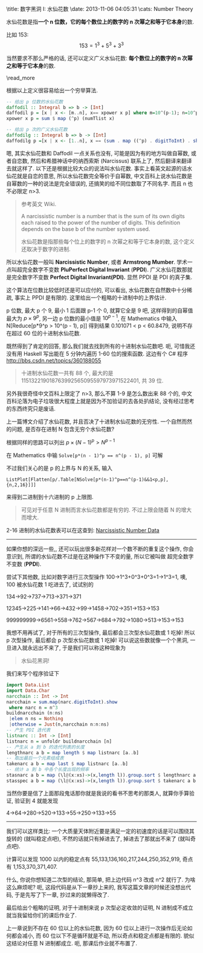 \title: 数字黑洞 I: 水仙花数
\date: 2013-11-06 04:05:31
\cats: Number Theory

水仙花数是指**一个 n 位数，它的每个数位上的数字的 n 次幂之和等于它本身**的数.

比如 153: $$153 = {1^3} + {5^3} + {3^3}$$

当然要求不那么严格的话, 还可以定义广义水仙花数: **每个数位上的数字的 n 次幂之和等于它本身**的数.

\read_more

根据以上定义很容易给出一个穷举算法.

```hs
-- 给出 p 位数的水仙花数
daffodil :: Integral b => b -> [Int]
daffodil p = [x | x <- [m..n], x== xpower x p] where m=10^(p-1); n=10^p-1
xpower x p = sum $ map (^p) (numTlist x)

-- 给出 p 次的广义水仙花数
daffodilg :: Integral b => b -> [Int]
daffodilg p =[x | x <- [1..n], x == (sum . map ((^p) . digitToInt) . show) x] where n=10^(p+1)
```

嗯, 其实水仙花数和 Daffodil 一点关系也没有, 可能是因为有的地方叫做自幂数, 或者自恋数, 然后和希腊神话中的纳西索斯 (Narcissus) 联系上了, 然后翻译来翻译去就这样了. 以下还是根据比较大众的说法叫水仙花数. 事实上看英文起源的话水仙花就是自恋的意思, 所以水仙花数完全等价于自幂数, 中文百科上说水仙花数是自幂数的一种的说法是完全错误的, 还搞笑的给不同位数取了不同名字. 而且 n 也不必限定 n>3.

> 参考英文 Wiki.
>
> A narcissistic number is a number that is the sum of its own digits each raised to the power of the number of digits. This definition depends on the base b of the number system used.
>
> 水仙花数是指那些每个位上的数字的 n 次幂之和等于它本身的数, 这个定义还取决于数字的进制.

所以水仙花数一般叫 **Narcissistic Number**, 或者 **Armstrong Mumber**. 学术一点叫超完全数字不变数 **PluPerfect Digital Invariant** (**PPDI**). 广义水仙花数那就是完全数字不变数 **Perfect Digital Invariant(PDI).** 显然 PPDI 是 PDI 的真子集.

这个算法在位数比较低时还是可以应付的, 可以看出, 水仙花数在自然数中十分稀疏, 事实上 PPDI 是有限的. 这里给出一个粗略的十进制中的上界估计.

p 位数, 最大 p 个 9, 最小 1 后面跟 p-1 个 0, 就算它全是 9 吧, 这样得到的自幂值最大为 $p \times {9^p}$, 另一边 p 位数的最小值是 ${10^{p - 1}}$, 在 Mathematics 中输入 N[Reduce[p*9^p > 10^(p - 1), p]] 得到结果 0.101071 < p < 60.8479, 说明不存在超过 60 位的十进制水仙花数.

既然得到了肯定的回答, 那么我们就去找到所有的十进制水仙花数吧. 呃, 可惜我还没有用 Haskell 写出能在 5 分钟内遍历 1-60 位的搜索函数. 这边有个 C# 程序 http://bbs.csdn.net/topics/360188055

> 十进制水仙花数一共有 88 个, 最大的是 115132219018763992565095597973971522401, 共 39 位.

另外我很奇怪中文百科上限定了 n>3, 那么不算 1-9 是怎么数出来 88 个的, 中文百科沦落为电子垃圾很大程度上就是因为不加验证的去各处扒结论, 没有经过思考的东西终究只是废话.

上一篇博文介绍了水仙花数, 并且否决了十进制水仙花数的无穷性. 一个自然而然的问题, 是否存在进制 N 包含无穷个水仙花数?

根据同样的思路可以列出 $p \times {(N - 1)^p} > {N^{p - 1}}$

<!--more-->

在 Mathematics 中输 `Solve[p*(n - 1)^p == n^(p - 1), p]` 可解

不过我们关心的是 p 的上界与 N 的关系, 输入

`ListPlot[Flatten[p/.Table[NSolve[p*(n-1)^p==n^(p-1)&&1<p,p],{n,2,16}]]]`

来得到二进制到十六进制的 p 上限图.

> 可见对于任意 N 进制而言水仙花数都是有穷的. 不过上限会随着 N 的增大而增大.

2-16 进制的水仙花数表可以在这查到: [Narcissistic Number Data](https://github.com/GalAster/NarcissisticNumber/blob/master/data/readme.md)

---

如果你想的深远一些,, 还可以玩出很多新花样对一个数不断的重复这个操作, 你会意识到, 所谓的水仙花数不过是在这种操作下不变的量, 所以它被叫做 超完全数字不变数 (**PPDI**).

尝试下其他数, 比如对数字进行三次型操作 100→1^3+0^3+0^3=1→1^3=1, 噢, 100 被水仙花数 1 吃进去了, 试试别的

134→92→737→713→371→371

12345→225→141→66→432→99→1458→702→351→153→153

999999999→6561→558→762→567→684→792→1080→513→153→153

我想不用再试了, 对于所有的三次型操作, 最后都会三次型水仙花数或 1 吃掉! 所以 p 次型操作, 最后都会 p 次型水仙花数或 1 吃掉! 可以说这些数就像一个个黑洞, 一旦进入就永远出不来了, 于是我们可以称这种现象为

> 水仙花黑洞!

我们来写个程序验证下

```hs
import Data.List
import Data.Char
narcchain :: Int -> Int
narcchain = sum.map(narc.digitToInt).show
 where narc n = n^3
buildnarcchain (n:ns)
 |elem n ns = Nothing
 |otherwise = Just(n,narcchain n:n:ns)
-- 产生 PDI 迭代表
listnarc :: Int -> [Int]
listnarc n = unfoldr buildnarcchain [n]
-- 产生从 a 到 b 的迭代列表的长度
lengthnarc a b = map length $ map listnarc [a..b]
-- 取出最后一个元素组成表
takenarc a b = map last $ map listnarc [a..b]
-- 统计 a 到 b 中各个长度出现的频率
stasnarc a b = map (\l@(x:xs)->(x,length l)).group.sort $ lengthnarc a b
stasspec a b = map (\l@(x:xs)->(x,length l)).group.sort $ takenarc a b
```

当然你要是信了上面那段鬼话那你就是我说的看书不思考的那类人, 就算你手算验证, 验证到 4 就能发现

4→64→280→520→133→55→250→133→55

---

我们可以这样类比: 一个大质量天体附近要是满足一定的初速度的话是可以围绕其旋转的 (就叫稳定点吧), 不然的话就只有掉进去了, 掉进去了那就出不来了 (就叫奇点吧).

计算可以发现 1000 以内的稳定点有 55,133,136,160,217,244,250,352,919, 奇点有 1,153,370,371,407.

什么, 你说你想知道二次型的结论, 那简单, 把上边代码 n^3 改成 n^2 就行了. 为啥这么麻烦呢? 呃, 这段代码是从下一章抄上来的, 我写这篇文章的时候还没想出代码, 于是先写了下一章, 抄过来的就懒得改了.

最后给出个粗略的证明, 对于十进制来说 p 次型必定收敛的证明, N 进制成不成立就当我留给你们的课后作业了.

上一章说到不存在 60 位以上的水仙花数, 因为 60 位以上进行一次操作后无论如何都会减小, 而 60 位以下不是循环就是不动, 所以奇点和稳定点都是有限的. 貌似这结论对任意 N 进制都成立. 呃, 那课后作业就不布置了.